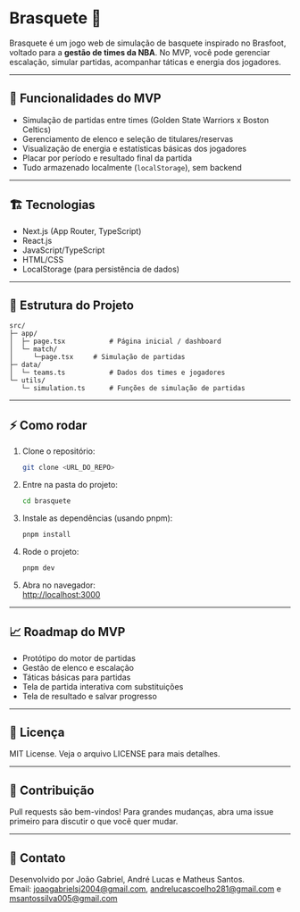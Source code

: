 # Brasquete 🏀

Brasquete é um jogo web de simulação de basquete inspirado no Brasfoot, voltado para a **gestão de times da NBA**. No MVP, você pode gerenciar escalação, simular partidas, acompanhar táticas e energia dos jogadores.

---

## 🚀 Funcionalidades do MVP

- Simulação de partidas entre times (Golden State Warriors x Boston Celtics)
- Gerenciamento de elenco e seleção de titulares/reservas
- Visualização de energia e estatísticas básicas dos jogadores
- Placar por período e resultado final da partida
- Tudo armazenado localmente (`localStorage`), sem backend

---

## 🏗️ Tecnologias

- Next.js (App Router, TypeScript)
- React.js
- JavaScript/TypeScript
- HTML/CSS
- LocalStorage (para persistência de dados)

---

## 📂 Estrutura do Projeto

```
src/
├─ app/
│  ├─ page.tsx           # Página inicial / dashboard
│  └─ match/
│     └─page.tsx     # Simulação de partidas
├─ data/
│  └─ teams.ts           # Dados dos times e jogadores
└─ utils/
   └─ simulation.ts      # Funções de simulação de partidas
```

---

## ⚡ Como rodar

1. Clone o repositório:
    ```bash
    git clone <URL_DO_REPO>
    ```

2. Entre na pasta do projeto:
    ```bash
    cd brasquete
    ```

3. Instale as dependências (usando pnpm):
    ```bash
    pnpm install
    ```

4. Rode o projeto:
    ```bash
    pnpm dev
    ```

5. Abra no navegador:  
   [http://localhost:3000](http://localhost:3000)

---

## 📈 Roadmap do MVP

- Protótipo do motor de partidas
- Gestão de elenco e escalação
- Táticas básicas para partidas
- Tela de partida interativa com substituições
- Tela de resultado e salvar progresso

---

## 📝 Licença

MIT License. Veja o arquivo LICENSE para mais detalhes.

---

## 🤝 Contribuição

Pull requests são bem-vindos! Para grandes mudanças, abra uma issue primeiro para discutir o que você quer mudar.

---

## 🎯 Contato

Desenvolvido por João Gabriel, André Lucas e Matheus Santos.  
Email: joaogabrielsj2004@gmail.com, andrelucascoelho281@gmail.com e msantossilva005@gmail.com